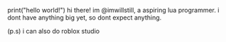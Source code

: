 print("hello world!") 
hi there! im @imwillstill, a aspiring lua programmer. i dont have anything big yet, so dont expect anything. 

(p.s) i can also do roblox studio

<!---
ImWillStill/ImWillStill is a ✨ special ✨ repository because its `README.md` (this file) appears on your GitHub profile.
You can click the Preview link to take a look at your changes.
--->
